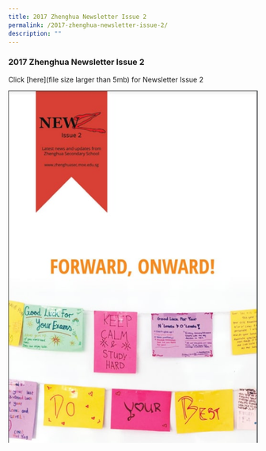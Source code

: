 ```yaml
---
title: 2017 Zhenghua Newsletter Issue 2
permalink: /2017-zhenghua-newsletter-issue-2/
description: ""
---
```

### 2017 Zhenghua Newsletter Issue 2

Click [here](file size larger than 5mb) for Newsletter Issue 2

![](/images/2019%20newsletter%20issue%202.jpg)